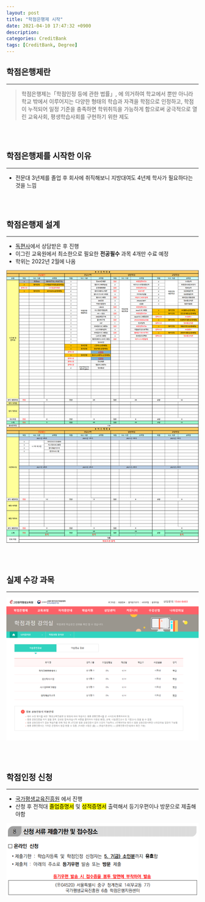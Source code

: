 ```yaml
---
layout: post
title: "학점은행제 시작"
date: 2021-04-10 17:47:32 +0900
description:
categories: CreditBank
tags: [CreditBank, Degree]
---
```


## 학점은행제란

---

> 학점은행제는「학점인정 등에 관한 법률」, 에 의거하여 학교에서 뿐만 아니라 학교 밖에서 이루어지는 다양한 형태의 학습과 자격을 학점으로 인정하고, 학점이 누적되어 일정 기준을 충족하면 학위취득을 가능하게 함으로써 궁극적으로 열린 교육사회, 평생학습사회를 구현하기 위한 제도

<br><br>

## 학점은행제를 시작한 이유

---

- 전문대 3년제를 졸업 후 회사에 취직해보니 지방대여도 4년제 학사가 필요하다는 것을 느낌

<br><br>

## 학점은행제 설계

---

- [독편사](https://cafe.naver.com/kcidorcen.cafe)에서 상담받은 후 진행
- 이그린 교육원에서 최소한으로 필요한 **전공필수** 과목 4개만 수료 예정
- 학위는 2022년 2월에 나옴

<center>
<img src="/post_assets/2021-04-10/creditbank1.png" >
</center>

<br><br>

## 실제 수강 과목

---

<center>
<img src="/post_assets/2021-04-10/egreen.png" >
</center>

<br><br>

## 학점인정 신청

---

- [국가평생교육진흥원](https://www.cb.or.kr/creditbank/persInfo/nPersInfo.do) 에서 진행
- 산청 후 전적대 <mark>졸업증명서</mark> 및 <mark>성적증명서</mark> 출력해서 등기우편이나 방문으로 제출해야함

<center>
<img src="/post_assets/2021-04-10/creditbank2.png" >
</center>
